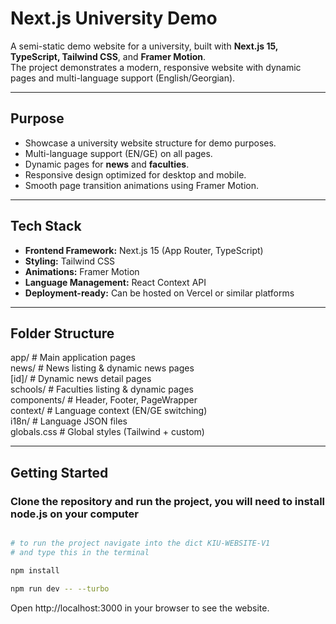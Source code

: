 # Next.js University Demo

A semi-static demo website for a university, built with **Next.js 15, TypeScript, Tailwind CSS**, and **Framer Motion**.  
The project demonstrates a modern, responsive website with dynamic pages and multi-language support (English/Georgian).

---

## Purpose

- Showcase a university website structure for demo purposes.
- Multi-language support (EN/GE) on all pages.
- Dynamic pages for **news** and **faculties**.
- Responsive design optimized for desktop and mobile.
- Smooth page transition animations using Framer Motion.

---

## Tech Stack

- **Frontend Framework:** Next.js 15 (App Router, TypeScript)
- **Styling:** Tailwind CSS
- **Animations:** Framer Motion
- **Language Management:** React Context API
- **Deployment-ready:** Can be hosted on Vercel or similar platforms

---

## Folder Structure

app/ # Main application pages <br />
news/ # News listing & dynamic news pages <br />
[id]/ # Dynamic news detail pages <br />
schools/ # Faculties listing & dynamic pages <br />
components/ # Header, Footer, PageWrapper <br />
context/ # Language context (EN/GE switching) <br />
i18n/ # Language JSON files <br />
globals.css # Global styles (Tailwind + custom) <br />

---

## **Getting Started**

### Clone the repository and run the project, you will need to install node.js on your computer

```bash

# to run the project navigate into the dict KIU-WEBSITE-V1
# and type this in the terminal

npm install

npm run dev -- --turbo

```

Open http://localhost:3000 in your browser to see the website.
